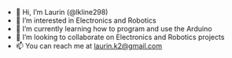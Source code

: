 - 👋 Hi, I’m Laurin (@lkline298)
- 👀 I’m interested in Electronics and Robotics
- 🌱 I’m currently learning how to program and use the Arduino
- 💞️ I’m looking to collaborate on Electronics and Robotics projects
- 📫 You can reach me at laurin.k2@gmail.com

<!---
lkline298/lkline298 is a ✨ special ✨ repository because its `README.md` (this file) appears on your GitHub profile.
You can click the Preview link to take a look at your changes.
--->
